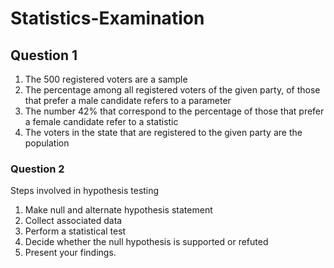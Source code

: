 
# Statistics-Examination
## Question 1
1. The 500 registered voters are a sample
2. The percentage among all registered voters of the given party, of those that prefer a male candidate refers to a parameter
3. The number 42% that correspond to the percentage of those that prefer a female candidate refer to a statistic
4. The voters in the state that are registered to the given party are the population

### Question 2
Steps involved in hypothesis testing
1. Make null and alternate hypothesis statement
2. Collect associated data
3. Perform a statistical test
4. Decide whether the null hypothesis is supported or refuted
5. Present your findings.



